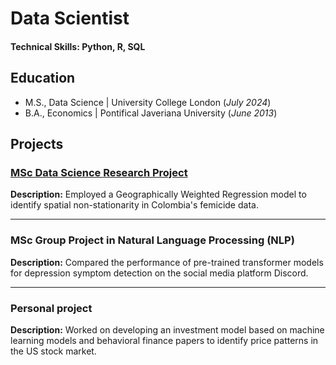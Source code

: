 # Data Scientist

#### Technical Skills: Python, R, SQL

## Education
- M.S., Data Science	| University College London (_July 2024_)	 			        		
- B.A., Economics | Pontifical Javeriana University (_June 2013_)

## Projects
### [MSc Data Science Research Project](https://github.com/Kamilete/MSc-DS-Project)

**Description:** Employed a Geographically Weighted Regression model to identify spatial non-stationarity in Colombia's femicide data.

---

### MSc Group Project in Natural Language Processing (NLP)

**Description:** Compared the performance of pre-trained transformer models for depression symptom detection on the social media platform Discord.

---

### Personal project

**Description:** Worked on developing an investment model based on machine learning models and behavioral finance papers to identify price patterns in the US stock market.
